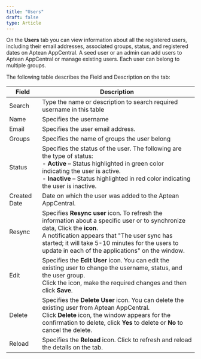 ```yaml
---
title: "Users"
draft: false
type: Article
---
```


On the **Users** tab you can view information about all the registered users, including their email addresses, associated groups, status, and registered dates on Aptean AppCentral. A seed user or an admin can add users to Aptean AppCentral or manage existing users. Each user can belong to multiple groups. 

The following table describes the Field and Description on the tab:

| Field    | Description|
|--|-|
| Search   | Type the name or description to search required username in this table  |
| Name    | Specifies the username   |
| Email   | Specifies the user email address.|
| Groups  | Specifies the name of groups the user belong |
| Status  | Specifies the status of the user. The following are the type of status: <br> - **Active** – Status highlighted in green color indicating the user is active.  <br> - **Inactive** – Status highlighted in red color indicating the user is inactive.  |
| Created Date  | Date on which the user was added to the Aptean AppCentral.|
| Resync  | Specifies **Resync user** icon.  To refresh the information about a specific user or to synchronize data, Click the **icon**. <br> A notification appears that "The user sync has started; it will take 5-10 minutes for the users to update in each of the applications" on the window. |
| Edit  | Specifies the **Edit User** icon. You can edit the existing user to change the username, status, and the user group.  <br> Click the icon, make the required changes and then click **Save**. |
| Delete  | Specifies the **Delete** **User** icon. You can delete the existing user from Aptean AppCentral.  <br> Click **Delete** icon, the window appears for the confirmation to delete, click **Yes** to delete or **No** to cancel the delete.                                                    |
| Reload  | Specifies the **Reload** icon. Click to refresh and reload the details on the tab. |
